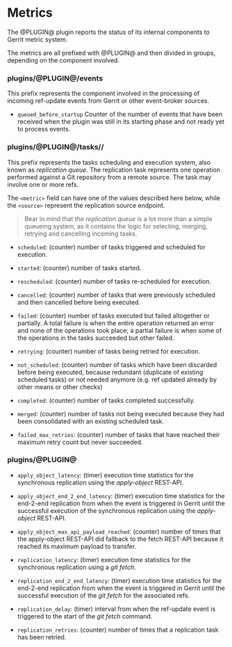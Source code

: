 Metrics
=======

The @PLUGIN@ plugin reports the status of its internal components
to Gerrit metric system.

The metrics are all prefixed with @PLUGIN@ and then divided in groups,
depending on the component involved.

### plugins/@PLUGIN@/events

This prefix represents the component involved in the processing of incoming
ref-update events from Gerrit or other event-broker sources.

- `queued_before_startup` Counter of the number of events that have been received
  when the plugin was still in its starting phase and not ready yet to process events.

### plugins/@PLUGIN@/tasks/<metric>/<source>

This prefix represents the tasks scheduling and execution system, also
known as _replication queue_. The replication task represents one operation
performed against a Git repository from a remote source. The task may involve
one or more refs.

The `<metric>` field can have one of the values described here below,
while the `<source>` represent the replication source endpoint.

> Bear in mind that the _replication queue_ is a lot more than a simple
> queueing system, as it contains the logic for selecting, merging, retrying
> and cancelling incoming tasks.

- `scheduled`: (counter) number of tasks triggered and scheduled for
  execution.

- `started`: (counter) number of tasks started.

- `rescheduled`: (counter) number of tasks re-scheduled for execution.

- `cancelled`: (counter) number of tasks that were previously scheduled
  and then cancelled before being executed.

- `failed`: (counter) number of tasks executed but failed altogether or
  partially. A total failure is when the entire operation returned an
  error and none of the operations took place; a partial failure is when
  some of the operations in the tasks succeeded but other failed.

- `retrying`: (counter) number of tasks being retried for execution.

- `not_scheduled`: (counter) number of tasks which have been discarded before
  being executed, because redundant (duplicate of existing scheduled tasks)
  or not needed anymore (e.g. ref updated already by other means or other
  checks)

- `completed`: (counter) number of tasks completed successfully.

- `merged`: (counter) number of tasks not being executed because they had
  been consolidated with an existing scheduled task.

- `failed_max_retries`: (counter) number of tasks that have reached their maximum
  retry count but never succeeded.

### plugins/@PLUGIN@

- `apply_object_latency`: (timer) execution time statistics for the
  synchronous replication using the _apply-object_ REST-API.

- `apply_object_end_2_end_latency`: (timer) execution time statistics
  for the end-2-end replication from when the event is triggered in
  Gerrit until the successful execution of the synchronous replication
  using the _apply-object_ REST-API.

- `apply_object_max_api_payload_reached`: (counter) number of times that
  the apply-object REST-API did fallback to the fetch REST-API because
  it reached its maximum payload to transfer.

- `replication_latency`: (timer) execution time statistics for the
  synchronous replication using a _git fetch_.

- `replication_end_2_end_latency`: (timer) execution time statistics
  for the end-2-end replication from when the event is triggered in
  Gerrit until the successful execution of the _git fetch_ for the
  associated refs.

- `replication_delay`: (timer) interval from when the ref-update event
  is triggered to the start of the _git fetch_ command.

- `replication_retries`: (counter) number of times that a replication task
  has been retried.


